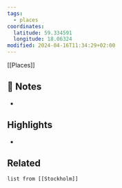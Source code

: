 ```yaml
---
tags:
  - places
coordinates:
  latitude: 59.334591
  longitude: 18.06324
modified: 2024-04-16T11:34:29+02:00
---
```

[[Places]] 

## 📝 Notes
- 

## Highlights
-

## Related
```dataview  
list from [[Stockholm]]
```
